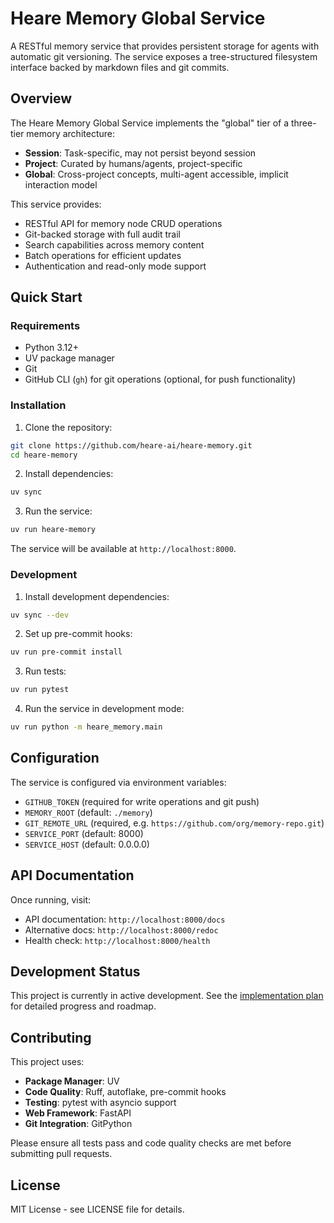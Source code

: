 # Heare Memory Global Service

A RESTful memory service that provides persistent storage for agents with automatic git versioning. The service exposes a tree-structured filesystem interface backed by markdown files and git commits.

## Overview

The Heare Memory Global Service implements the "global" tier of a three-tier memory architecture:
- **Session**: Task-specific, may not persist beyond session
- **Project**: Curated by humans/agents, project-specific  
- **Global**: Cross-project concepts, multi-agent accessible, implicit interaction model

This service provides:
- RESTful API for memory node CRUD operations
- Git-backed storage with full audit trail
- Search capabilities across memory content
- Batch operations for efficient updates
- Authentication and read-only mode support

## Quick Start

### Requirements

- Python 3.12+
- UV package manager
- Git
- GitHub CLI (`gh`) for git operations (optional, for push functionality)

### Installation

1. Clone the repository:
```bash
git clone https://github.com/heare-ai/heare-memory.git
cd heare-memory
```

2. Install dependencies:
```bash
uv sync
```

3. Run the service:
```bash
uv run heare-memory
```

The service will be available at `http://localhost:8000`.

### Development

1. Install development dependencies:
```bash
uv sync --dev
```

2. Set up pre-commit hooks:
```bash
uv run pre-commit install
```

3. Run tests:
```bash
uv run pytest
```

4. Run the service in development mode:
```bash
uv run python -m heare_memory.main
```

## Configuration

The service is configured via environment variables:

- `GITHUB_TOKEN` (required for write operations and git push)
- `MEMORY_ROOT` (default: `./memory`)
- `GIT_REMOTE_URL` (required, e.g. `https://github.com/org/memory-repo.git`)
- `SERVICE_PORT` (default: 8000)
- `SERVICE_HOST` (default: 0.0.0.0)

## API Documentation

Once running, visit:
- API documentation: `http://localhost:8000/docs`
- Alternative docs: `http://localhost:8000/redoc`
- Health check: `http://localhost:8000/health`

## Development Status

This project is currently in active development. See the [implementation plan](docs/IMPLEMENTATION_PLAN.md) for detailed progress and roadmap.

## Contributing

This project uses:
- **Package Manager**: UV
- **Code Quality**: Ruff, autoflake, pre-commit hooks
- **Testing**: pytest with asyncio support
- **Web Framework**: FastAPI
- **Git Integration**: GitPython

Please ensure all tests pass and code quality checks are met before submitting pull requests.

## License

MIT License - see LICENSE file for details.